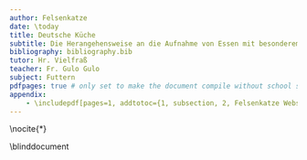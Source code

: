 ```yaml
---
author: Felsenkatze
date: \today
title: Deutsche Küche
subtitle: Die Herangehensweise an die Aufnahme von Essen mit besonderem Bezug zu fleischlichen Schnabulaten
bibliography: bibliography.bib
tutor: Hr. Vielfraß
teacher: Fr. Gulo Gulo
subject: Futtern
pdfpages: true # only set to make the document compile without school shortcuts
appendix:
    - \includepdf[pages=1, addtotoc={1, subsection, 2, Felsenkatze Website, felsenkatze-web}, pagecommand={\thispagestyle{school}}]{felsenkatze.pdf}
---
```


\nocite{*}

\blinddocument